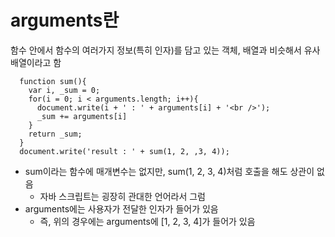 # arguments란
함수 안에서 함수의 여러가지 정보(특히 인자)를 담고 있는 객체, 배열과 비슷해서 유사 배열이라고 함
```
  function sum(){
    var i, _sum = 0;
    for(i = 0; i < arguments.length; i++){
      document.write(i + ' : ' + arguments[i] + '<br />');
      _sum += arguments[i]
    }
    return _sum;
  }
  document.write('result : ' + sum(1, 2, ,3, 4));
```
- sum이라는 함수에 매개변수는 없지만, sum(1, 2, 3, 4)처럼 호출을 해도 상관이 없음
  - 자바 스크립트는 굉장히 관대한 언어라서 그럼
- arguments에는 사용자가 전달한 인자가 들어가 있음
  - 즉, 위의 경우에는 arguments에 [1, 2, 3, 4]가 들어가 있음
